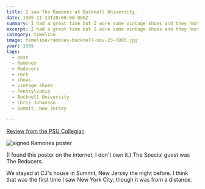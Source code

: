 ```yaml
---
title: I saw The Ramones at Bucknell University.
date: 1985-11-23T20:00:00.000Z
summary: I had a great time but I wore some vintage shoes and they hurt.
excerpt: I had a great time but I wore some vintage shoes and they hurt.
category: timeline
image: timeline/ramones-bucknell-nov-23-1985.jpg
year: 1985
tags:
  - post
  - Ramones
  - Reducers
  - rock
  - shows
  - vintage shoes
  - Pennsylvania
  - Bucknell University
  - Chris Johanson
  - Summit, New Jersey

---
```


[Review from the PSU Collegian](https://www.collegian.psu.edu/arts_and_entertainment/article_5f442a89-6069-5b2c-9a08-8a191850c8cd.html)

![signed Ramones poster](/static/img/timeline/ramones-bucknell-nov-23-1985.jpg "signed Ramones poster")

(I found this poster on the internet, I don't own it.) The Special guest was The Reducers.

We stayed at CJ's house in Summit, New Jersey the night before. I think that was the first time I saw New York City, though it was from a distance.
